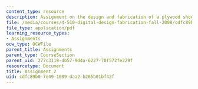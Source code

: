```yaml
---
content_type: resource
description: Assignment on the design and fabrication of a plywood shoe box.
file: /media/courses/4-510-digital-design-fabrication-fall-2008/cdfc89b07e491089daa2b265b01bf42f_assn2.pdf
file_type: application/pdf
learning_resource_types:
- Assignments
ocw_type: OCWFile
parent_title: Assignments
parent_type: CourseSection
parent_uid: 277c3119-db57-9d4a-6227-70f572fe229f
resourcetype: Document
title: Assignment 2
uid: cdfc89b0-7e49-1089-daa2-b265b01bf42f
---
```

